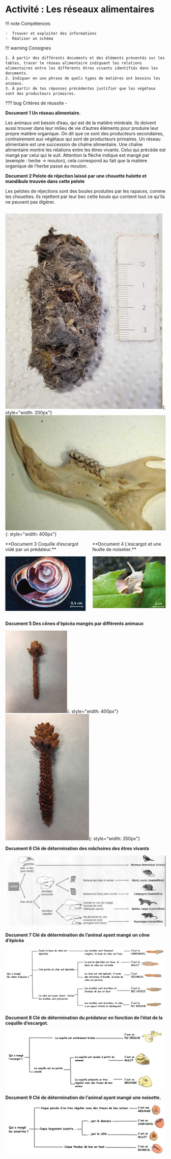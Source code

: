 # Activité : Les réseaux alimentaires

!!! note Compétences

    -  Trouver et exploiter des informations
    -  Réaliser un schéma

!!! warning Consignes

    1. À partir des différents documents et des éléments présentés sur les tables, tracer le réseau alimentaire indiquant les relations alimentaires entre les différents êtres vivants identifiés dans les documents. 
    2. Indiquer en une phrase de quels types de matières ont besoins les animaux.
    3. À partir de tes réponses précédentes justifier que les végétaux sont des producteurs primaires.
    
??? bug Critères de réussite
    - 


**Document 1 Un réseau alimentaire.**

Les animaux ont besoin d’eau, qui est de la matière minérale. Ils doivent aussi trouver dans leur milieu de vie d’autres éléments pour produire leur propre matière organique. On dit que ce sont des producteurs secondaires, contrairement aux végétaux qui sont de producteurs primaires.
Un réseau alimentaire est une succession de chaîne alimentaire. Une chaîne alimentaire montre les relations entre les êtres vivants. Celui qui précède est mangé par celui qui le suit. Attention la flèche indique est mangé par (exemple : herbe → mouton), cela correspond au fait que la matière organique de l’herbe passe au mouton.


**Document 2 Pelote de réjection laissé par une chouette hulotte et mandibule trouvée dans cette pelote**

Les pelotes de réjections sont des boules produites par les rapaces, comme les chouettes. Ils rejettent par leur bec cette boule qui contient tout ce qu’ils ne peuvent pas digérer. 

<div markdown style="display:flex; flex-direction:row";>


![pelote de rejection](pictures/peloteRejection.png){: style="width: 200px"}
![mandibule trouvé dans une pelote de réjection](pictures/mandibulePelote.png){: style="width: 400px"}


</div>

<div markdown style="display:flex; flex-direction:row";>

<div markdown style="display:flex; flex-direction:column; padding-right: 20px;";>
**Document 3 Coquille d’escargot vidé par un prédateur.**

![](pictures/coquilleEscargot.png)

</div>
<div markdown style="display:flex; flex-direction:column";>
**Document 4 L’escargot et une feuille de noisetier.**

![](pictures/escargotFeuille.png)

</div></div>

**Document 5 Des cônes d’épicéa mangés par différents animaux**

![](pictures/coneMulot.png){: style="width: 400px"}
![](pictures/coneEcuruil.png){: style="width: 350px"}



**Document 6 Clé de détermination des mâchoires des êtres vivants**

![](pictures/cleMachoires.png)

**Document 7 Clé de détermination de l’animal ayant mangé un cône d’épicéa**

![](pictures/cleCone.png)

**Document 8 Clé de détermination du prédateur en fonction de l’état de la coquille d’escargot.**

![](pictures/cleCoquille.png)

**Document 9 Clé de détermination de l’animal ayant mangé une noisette.**

![](pictures/cleNoisette.png)